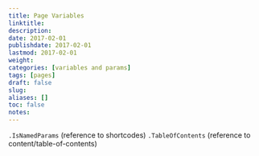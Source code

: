 ```yaml
---
title: Page Variables
linktitle:
description:
date: 2017-02-01
publishdate: 2017-02-01
lastmod: 2017-02-01
weight:
categories: [variables and params]
tags: [pages]
draft: false
slug:
aliases: []
toc: false
notes:
---
```


`.IsNamedParams` (reference to shortcodes)
`.TableOfContents` (reference to content/table-of-contents)

<!-- Include rss and sitemap variables for page variables as well -->
